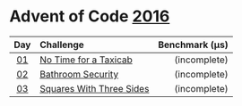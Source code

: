 # Advent of Code [2016](https://adventofcode.com/2016)

|      Day       | Challenge                                                       | Benchmark (µs) |
| :------------: | :-------------------------------------------------------------- | -------------: |
| [01](./d01.rs) | [No Time for a Taxicab](https://adventofcode.com/2016/day/1)    |   (incomplete) |
| [02](./d02.rs) | [Bathroom Security](https://adventofcode.com/2016/day/2)        |   (incomplete) |
| [03](./d03.rs) | [Squares With Three Sides](https://adventofcode.com/2016/day/3) |   (incomplete) |
